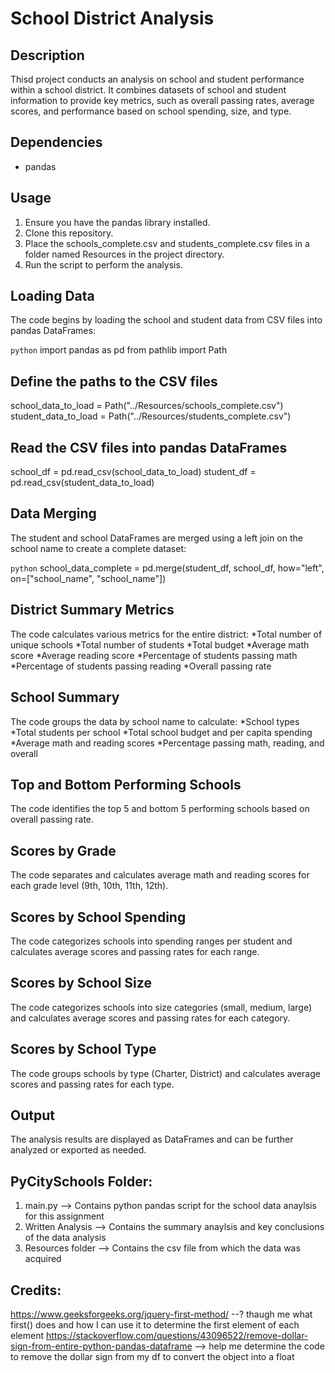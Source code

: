 # School District Analysis

## Description
Thisd project conducts an analysis on school and student performance within a school district. It combines datasets of school and student information to provide key metrics, such as overall passing rates, average scores, and performance based on school spending, size, and type.

## Dependencies
* pandas

## Usage
1. Ensure you have the pandas library installed.
2. Clone this repository.
3. Place the schools_complete.csv and students_complete.csv files in a folder named Resources in the project directory.
4. Run the script to perform the analysis.

## Loading Data
The code begins by loading the school and student data from CSV files into pandas DataFrames:

```python```
import pandas as pd 
from pathlib import Path

## Define the paths to the CSV files
school_data_to_load = Path("../Resources/schools_complete.csv")
student_data_to_load = Path("../Resources/students_complete.csv")

## Read the CSV files into pandas DataFrames
school_df = pd.read_csv(school_data_to_load)
student_df = pd.read_csv(student_data_to_load)

## Data Merging
The student and school DataFrames are merged using a left join on the school name to create a complete dataset:

```python```
school_data_complete = pd.merge(student_df, school_df, how="left", on=["school_name", "school_name"])

## District Summary Metrics

The code calculates various metrics for the entire district:
*Total number of unique schools
*Total number of students
*Total budget
*Average math score
*Average reading score
*Percentage of students passing math
*Percentage of students passing reading
*Overall passing rate

## School Summary
The code groups the data by school name to calculate:
*School types
*Total students per school
*Total school budget and per capita spending
*Average math and reading scores
*Percentage passing math, reading, and overall

## Top and Bottom Performing Schools
The code identifies the top 5 and bottom 5 performing schools based on overall passing rate.

## Scores by Grade
The code separates and calculates average math and reading scores for each grade level (9th, 10th, 11th, 12th).

## Scores by School Spending
The code categorizes schools into spending ranges per student and calculates average scores and passing rates for each range.

## Scores by School Size
The code categorizes schools into size categories (small, medium, large) and calculates average scores and passing rates for each category.

## Scores by School Type
The code groups schools by type (Charter, District) and calculates average scores and passing rates for each type.

## Output
The analysis results are displayed as DataFrames and can be further analyzed or exported as needed.

## PyCitySchools Folder: 
1. main.py --> Contains python pandas script for the school data anaylsis for this assignment 
2. Written Analysis --> Contains the summary anaylsis and key conclusions of the data analysis 
3. Resources folder --> Contains the csv file from which the data was acquired

## Credits: 
https://www.geeksforgeeks.org/jquery-first-method/ --? thaugh me what first() does and how I can use it to determine the first element of each element
https://stackoverflow.com/questions/43096522/remove-dollar-sign-from-entire-python-pandas-dataframe --> help me determine the code to remove the dollar sign from my df to convert the object into a float  

